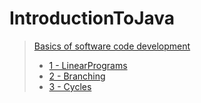 # IntroductionToJava
> [Basics of software code development](https://github.com/bakosa90/IntroductionToJava/tree/master/BasicsOfSoftwareCodeDevelopment)
>- [1 - LinearPrograms](https://github.com/bakosa90/IntroductionToJava/BasicsOfSoftwareCodeDevelopment/src/linearProgram)
>- [2 - Branching](https://github.com/bakosa90/IntroductionToJava/BasicsOfSoftwareCodeDevelopment/src/branching)
>- [3 - Cycles](https://github.com/bakosa90/IntroductionToJava/BasicsOfSoftwareCodeDevelopment/src/cycles)
